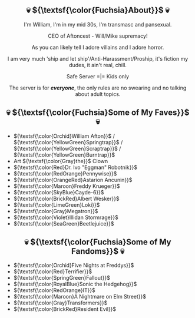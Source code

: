 <h2 align="center"> 
 💀 ${\textsf{\color{Fuchsia}About}}$ 💀 
</h2>

<div align="center">
 
I'm William, I'm in my mid 30s, I'm transmasc and pansexual.<p>
CEO of Aftoncest - Will/Mike supremacy!<p>
As you can likely tell I adore villains and I adore horror.<p>
I am very much 'ship and let ship'/Anti-Harassment/Proship, it's fiction my dudes, it ain't real, chill.<p>
<p>
Safe Server =|= Kids only<p>
The server is for <b><i>everyone</i></b>, the only rules are no swearing and no talking about adult topics.
</div>

<h2 align="center"> 
 💀 ${\textsf{\color{Fuchsia}Some of My Faves}}$ 💀 
</h2>

- ${\textsf{\color{Orchid}William Afton}}$ / ${\textsf{\color{YellowGreen}Springtrap}}$ / ${\textsf{\color{YellowGreen}Scraptrap}}$ / ${\textsf{\color{YellowGreen}Burntrap}}$
- Art ${\textsf{\color{Gray}the}}$ Clown
- ${\textsf{\color{Red}Dr. Ivo "Eggman" Robotnik}}$
- ${\textsf{\color{RedOrange}Pennywise}}$
- ${\textsf{\color{OrangeRed}Astarion Ancunin}}$
- ${\textsf{\color{Maroon}Freddy Krueger}}$
- ${\textsf{\color{SkyBlue}Cayde-6}}$
- ${\textsf{\color{BrickRed}Albert Wesker}}$
- ${\textsf{\color{LimeGreen}Loki}}$
- ${\textsf{\color{Gray}Megatron}}$
- ${\textsf{\color{Violet}Illidan Stormrage}}$
- ${\textsf{\color{SeaGreen}Beetlejuice}}$

<h2 align="center"> 
 💀 ${\textsf{\color{Fuchsia}Some of My Fandoms}}$ 💀 
</h2>

- ${\textsf{\color{Orchid}Five Nights at Freddys}}$
- ${\textsf{\color{Red}Terrifier}}$
- ${\textsf{\color{SpringGreen}Fallout}}$
- ${\textsf{\color{RoyalBlue}Sonic the Hedgehog}}$
- ${\textsf{\color{RedOrange}IT}}$
- ${\textsf{\color{Maroon}A Nightmare on Elm Street}}$
- ${\textsf{\color{Gray}Transformers}}$
- ${\textsf{\color{BrickRed}Resident Evil}}$
